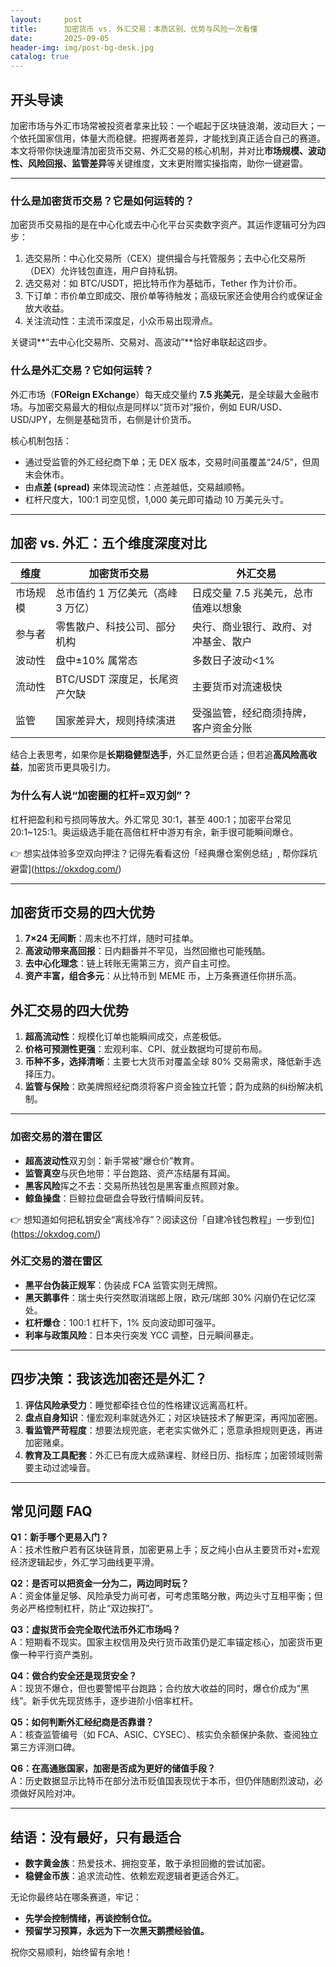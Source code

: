 ```yaml
---
layout:     post
title:      加密货币 vs. 外汇交易：本质区别、优势与风险一次看懂
date:       2025-09-05
header-img: img/post-bg-desk.jpg
catalog: true
---
```


## 开头导读  
加密市场与外汇市场常被投资者拿来比较：一个崛起于区块链浪潮，波动巨大；一个依托国家信用，体量大而稳健。把握两者差异，才能找到真正适合自己的赛道。本文将带你快速厘清加密货币交易、外汇交易的核心机制，并对比**市场规模、波动性、风险回报、监管差异**等关键维度，文末更附赠实操指南，助你一键避雷。  

---

### 什么是加密货币交易？它是如何运转的？  

加密货币交易指的是在中心化或去中心化平台买卖数字资产。其运作逻辑可分为四步：  

1. 选交易所：中心化交易所（CEX）提供撮合与托管服务；去中心化交易所（DEX）允许钱包直连，用户自持私钥。  
2. 选交易对：如 BTC/USDT，把比特币作为基础币，Tether 作为计价币。  
3. 下订单：市价单立即成交、限价单等待触发；高级玩家还会使用合约或保证金放大收益。  
4. 关注流动性：主流币深度足，小众币易出现滑点。  

关键词**“去中心化交易所、交易对、高波动”**恰好串联起这四步。  

### 什么是外汇交易？它如何运转？  

外汇市场（**FOReign EXchange**）每天成交量约 **7.5 兆美元**，是全球最大金融市场。与加密交易最大的相似点是同样以“货币对”报价，例如 EUR/USD、USD/JPY，左侧是基础货币，右侧是计价货币。  

核心机制包括：  

- 通过受监管的外汇经纪商下单；无 DEX 版本，交易时间虽覆盖“24/5”，但周末会休市。  
- 由**点差 (spread)** 来体现流动性：点差越低，交易越顺畅。  
- 杠杆尺度大，100:1 司空见惯，1,000 美元即可撬动 10 万美元头寸。  

---

## 加密 vs. 外汇：五个维度深度对比  

| 维度 | 加密货币交易 | 外汇交易 |
|------|--------------|----------|
| 市场规模 | 总市值约 1 万亿美元（高峰 3 万亿） | 日成交量 7.5 兆美元，总市值难以想象 |
| 参与者 | 零售散户、科技公司、部分机构 | 央行、商业银行、政府、对冲基金、散户 |
| 波动性 | 盘中±10% 属常态 | 多数日子波动<1% |
| 流动性 | BTC/USDT 深度足，长尾资产欠缺 | 主要货币对流速极快 |
| 监管 | 国家差异大，规则持续演进 | 受强监管，经纪商须持牌，客户资金分账 |

结合上表思考，如果你是**长期稳健型选手**，外汇显然更合适；但若追**高风险高收益**，加密货币更具吸引力。

### 为什么有人说“加密圈的杠杆=双刃剑”？  

杠杆把盈利和亏损同等放大。外汇常见 30:1，甚至 400:1；加密平台常见 20:1~125:1。奥运级选手能在高倍杠杆中游刃有余，新手很可能瞬间爆仓。  

👉 想实战体验多空双向押注？记得先看看这份「经典爆仓案例总结」, 帮你踩坑避雷](https://okxdog.com/)  

---

## 加密货币交易的四大优势  

1. **7×24 无间断**：周末也不打烊，随时可挂单。  
2. **高波动带来高回报**：日内翻番并不罕见，当然回撤也可能残酷。  
3. **去中心化理念**：链上转账无需第三方，资产自主可控。  
4. **资产丰富，组合多元**：从比特币到 MEME 币，上万条赛道任你拼乐高。  

## 外汇交易的四大优势  

1. **超高流动性**：规模化订单也能瞬间成交，点差极低。  
2. **价格可预测性更强**：宏观利率、CPI、就业数据均可提前布局。  
3. **币种不多，选择清晰**：主要七大货币对覆盖全球 80% 交易需求，降低新手选择压力。  
4. **监管与保险**：欧美牌照经纪商须将客户资金独立托管；蔚为成熟的纠纷解决机制。  

---

### 加密交易的潜在雷区  

- **超高波动性**双刃剑：新手常被“爆仓价”教育。  
- **监管真空**与灰色地带：平台跑路、资产冻结屡有耳闻。  
- **黑客风险**挥之不去：交易所热钱包是黑客重点照顾对象。  
- **鲸鱼操盘**：巨鲸拉盘砸盘会导致行情瞬间反转。  

👉 想知道如何把私钥安全“离线冷存”？阅读这份「自建冷钱包教程」一步到位](https://okxdog.com/)  

### 外汇交易的潜在雷区  

- **黑平台伪装正规军**：伪装成 FCA 监管实则无牌照。  
- **黑天鹅事件**：瑞士央行突然取消瑞郎上限，欧元/瑞郎 30% 闪崩仍在记忆深处。  
- **杠杆爆仓**：100:1 杠杆下，1% 反向波动即可强平。  
- **利率与政策风险**：日本央行突发 YCC 调整，日元瞬间暴走。  

---

## 四步决策：我该选加密还是外汇？  

1. **评估风险承受力**：睡觉都牵挂仓位的性格建议远离高杠杆。  
2. **盘点自身知识**：懂宏观利率就选外汇；对区块链技术了解更深，再闯加密圈。  
3. **看监管严苛程度**：想要法规兜底，老老实实做外汇；愿意承担规则更迭，再进加密赌桌。  
4. **教育及工具配套**：外汇已有庞大成熟课程、财经日历、指标库；加密领域则需要主动过滤噪音。  

---

## 常见问题 FAQ  

**Q1：新手哪个更易入门？**  
A：技术性散户若有区块链背景，加密更易上手；反之纯小白从主要货币对+宏观经济逻辑起步，外汇学习曲线更平滑。  

**Q2：是否可以把资金一分为二，两边同时玩？**  
A：资金体量足够、风险承受力尚可者，可考虑策略分散，两边头寸互相平衡；但务必严格控制杠杆，防止“双边挨打”。  

**Q3：虚拟货币会完全取代法币外汇市场吗？**  
A：短期看不现实。国家主权信用及央行货币政策仍是汇率锚定核心，加密货币更像一种平行资产类别。  

**Q4：做合约安全还是现货安全？**  
A：现货不爆仓，但也要警惕平台跑路；合约放大收益的同时，爆仓价成为“黑线”。新手优先现货练手，逐步进阶小倍率杠杆。  

**Q5：如何判断外汇经纪商是否靠谱？**  
A：核查监管编号（如 FCA、ASIC、CYSEC）、核实负余额保护条款、查阅独立第三方评测口碑。  

**Q6：在高通胀国家，加密是否成为更好的储值手段？**  
A：历史数据显示比特币在部分法币贬值国表现优于本币，但仍伴随剧烈波动，必须做好风险对冲。  

---

## 结语：没有最好，只有最适合  

- **数字黄金族**：热爱技术、拥抱变革，敢于承担回撤的尝试加密。  
- **稳健金币族**：追求流动性、依赖宏观逻辑者更适合外汇。  

无论你最终站在哪条赛道，牢记：  

- **先学会控制情绪，再谈控制仓位。**  
- **预留学习预算，永远为下一次黑天鹅攒经验值。**  

祝你交易顺利，始终留有余地！